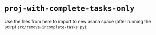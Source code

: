 # `proj-with-complete-tasks-only`

Use the files from here to import to new asana space (after running the scirpt `src/remove-incomplete-tasks.py`).